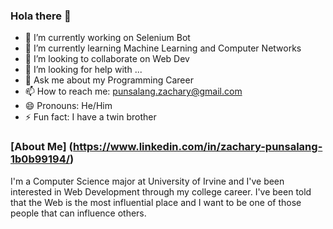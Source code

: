### Hola there 👋

<!--
**zachuri/zachuri** is a ✨ _special_ ✨ repository because its `README.md` (this file) appears on your GitHub profile.

Here are some ideas to get you started:
-->

- 🔭 I’m currently working on Selenium Bot
- 🌱 I’m currently learning Machine Learning and Computer Networks
- 👯 I’m looking to collaborate on Web Dev
- 🤔 I’m looking for help with ...
- 💬 Ask me about my Programming Career
- 📫 How to reach me: punsalang.zachary@gmail.com
- 😄 Pronouns: He/Him
- ⚡ Fun fact: I have a twin brother

### [About Me] (https://www.linkedin.com/in/zachary-punsalang-1b0b99194/)
I'm a Computer Science major at University of Irvine and I've been interested in Web Development through my college career. I've been told that the Web is the most influential place and I want to be one of those people that can influence others.
